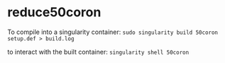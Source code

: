 # reduce50coron

To compile into a singularity container: 
`sudo singularity build 50coron setup.def > build.log`


to interact with the built container: `singularity shell 50coron `


